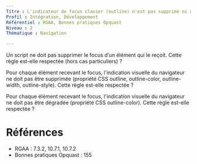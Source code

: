 ```yaml
---
Titre : L'indicateur de focus clavier (outline) n'est pas supprimé ni dégradé.
Profil : Intégration, Développement
Référentiel : RGAA, Bonnes pratiques Opquast
Niveau : 2
Thématique : Navigation

---
```

Un script ne doit pas supprimer le focus d’un élément qui le reçoit. Cette règle est-elle respectée (hors cas particuliers) ?

Pour chaque élément recevant le focus, l'indication visuelle du navigateur ne doit pas être supprimée (propriété CSS outline, outline-color, outline-width, outline-style). Cette règle est-elle respectée ?

Pour chaque élément recevant le focus, l'indication visuelle du navigateur ne doit pas être dégradée (propriété CSS outline-color). Cette règle est-elle respectée ?

# Références

*   RGAA : 7.3.2, 10.7.1, 10.7.2
*   Bonnes pratiques Opquast : 155